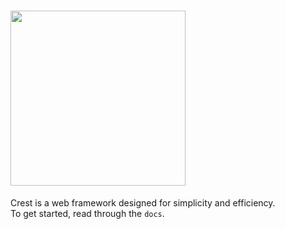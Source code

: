 # <img width='280' src='https://user-images.githubusercontent.com/73984595/211105539-15db68ca-5bc8-4173-8327-cfcba1b5065b.svg'>

Crest is a web framework designed for simplicity and efficiency.  
To get started, read through the ```docs```. 
